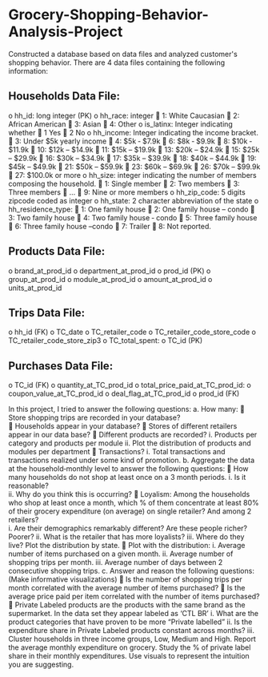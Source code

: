 # Grocery-Shopping-Behavior-Analysis-Project
Constructed a database based on data files and analyzed customer's shopping behavior.
There are 4 data files containing the following information:
## Households Data File:  
o hh_id: long integer (PK)
o hh_race: integer
 1: White Caucasian
 2: African American
 3: Asian
 4: Other
o is_latinx: Integer indicating whether
 1 Yes
 2 No
o hh_income: Integer indicating the income bracket.
 3: Under $5k yearly income
 4: $5k ‐ $7.9k
 6: $8k ‐ $9.9k
 8: $10k ‐ $11.9k
 10:  $12k – $14.9k
 11:  $15k – $19.9k
 13:  $20k – $24.9k
 15:  $25k – $29.9k
 16:  $30k – $34.9k
 17:  $35k – $39.9k
 18:  $40k – $44.9k
 19:  $45k – $49.9k
 21:  $50k – $59.9k
 23:  $60k – $69.9k
 26:  $70k – $99.9k
 27: $100.0k or more
o hh_size: integer indicating the number of members composing the household.
 1: Single member
 2: Two members
 3: Three members
 …
 9: Nine or more members
o hh_zip_code: 5 digits zipcode coded as integer
o hh_state: 2 character abbreviation of the state
o hh_residence_type:
 1: One family house
 2: One family house – condo
 3: Two family house
 4: Two family house ‐ condo
 5: Three family house
 6: Three family house –condo
 7: Trailer
 8: Not reported.
## Products Data File:
o brand_at_prod_id
o department_at_prod_id
o prod_id (PK)
o group_at_prod_id
o module_at_prod_id
o amount_at_prod_id
o units_at_prod_id
## Trips Data File:
o hh_id (FK)
o TC_date
o TC_retailer_code
o TC_retailer_code_store_code
o TC_retailer_code_store_zip3
o TC_total_spent:
o TC_id (PK)
## Purchases Data File:
o TC_id (FK)
o quantity_at_TC_prod_id
o total_price_paid_at_TC_prod_id:
o coupon_value_at_TC_prod_id
o deal_flag_at_TC_prod_id
o prod_id (FK)

In this project, I tried to answer the following questions:
a. How many:
 Store shopping trips are recorded in your database?  
 Households appear in your database?
 Stores of different retailers appear in our data base?
 Different products are recorded?
i. Products per category and products per module
ii. Plot the distribution of products and modules per department
 Transactions?
i. Total transactions and transactions realized under some kind of promotion.
b. Aggregate the data at the household‐monthly level to answer the following questions:
 How many households do not shop at least once on a 3 month periods.
i. Is it reasonable?  
ii. Why do you think this is occurring?
 Loyalism: Among the households who shop at least once a month, which % of them
concentrate at least 80% of their grocery expenditure (on average) on single retailer? And
among 2 retailers?  
i. Are their demographics remarkably different? Are these people richer? Poorer?
ii. What is the retailer that has more loyalists?
iii. Where do they live? Plot the distribution by state.
 Plot with the distribution:
i. Average number of items purchased on a given month.
ii. Average number of shopping trips per month.
iii. Average number of days between 2 consecutive shopping trips.
c. Answer and reason the following questions: (Make informative visualizations)
 Is the number of shopping trips per month correlated with the average number of items
purchased?
 Is the average price paid per item correlated with the number of items purchased?
 Private Labeled products are the products with the same brand as the supermarket. In
the data set they appear labeled as ‘CTL BR’
i. What are the product categories that have proven to be more “Private labelled”
ii. Is the expenditure share in Private Labeled products constant across months?
iii. Cluster households in three income groups, Low, Medium and High. Report the
average monthly expenditure on grocery. Study the % of private label share in
their monthly expenditures. Use visuals to represent the intuition you are
suggesting.

